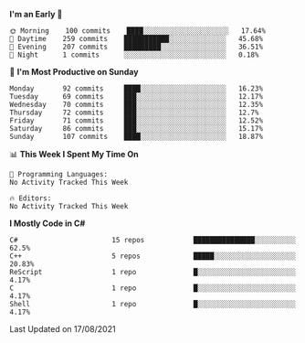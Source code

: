 <!--START_SECTION:waka-->
**I'm an Early 🐤** 

```text
🌞 Morning    100 commits    ████░░░░░░░░░░░░░░░░░░░░░   17.64% 
🌆 Daytime    259 commits    ███████████░░░░░░░░░░░░░░   45.68% 
🌃 Evening    207 commits    █████████░░░░░░░░░░░░░░░░   36.51% 
🌙 Night      1 commits      ░░░░░░░░░░░░░░░░░░░░░░░░░   0.18%

```
📅 **I'm Most Productive on Sunday** 

```text
Monday       92 commits     ████░░░░░░░░░░░░░░░░░░░░░   16.23% 
Tuesday      69 commits     ███░░░░░░░░░░░░░░░░░░░░░░   12.17% 
Wednesday    70 commits     ███░░░░░░░░░░░░░░░░░░░░░░   12.35% 
Thursday     72 commits     ███░░░░░░░░░░░░░░░░░░░░░░   12.7% 
Friday       71 commits     ███░░░░░░░░░░░░░░░░░░░░░░   12.52% 
Saturday     86 commits     ███░░░░░░░░░░░░░░░░░░░░░░   15.17% 
Sunday       107 commits    ████░░░░░░░░░░░░░░░░░░░░░   18.87%

```


📊 **This Week I Spent My Time On** 

```text
💬 Programming Languages: 
No Activity Tracked This Week

🔥 Editors: 
No Activity Tracked This Week

```

**I Mostly Code in C#** 

```text
C#                       15 repos            ███████████████░░░░░░░░░░   62.5% 
C++                      5 repos             █████░░░░░░░░░░░░░░░░░░░░   20.83% 
ReScript                 1 repo              █░░░░░░░░░░░░░░░░░░░░░░░░   4.17% 
C                        1 repo              █░░░░░░░░░░░░░░░░░░░░░░░░   4.17% 
Shell                    1 repo              █░░░░░░░░░░░░░░░░░░░░░░░░   4.17%

```



 Last Updated on 17/08/2021
<!--END_SECTION:waka-->
